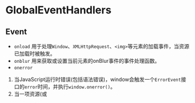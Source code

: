 # GlobalEventHandlers

## Event
- `onload`
用于处理`Window`、`XMLHttpRequest`、`<img>`等元素的加载事件，当资源已加载时被触发。
- `onblur`
用来获取或设置当前元素的onBlur事件的事件处理函数。
- `onerror`
1. 当JavaScript运行时错误(包括语法错误)，window会触发一个`ErrorEvent`接口的`error`时间，并执行`window.onerror()`。
2. 当一项资源(<img>或<script>)加载失败，加载资源的元素会触发一个`Event`接口，并执行该元素上的`onerror()`处理函数。这些error事件不会向上冒泡到window。(*加载一个全局的error事件处理函数可用于自动收集错误报告*)。
- `onfocus`
- `oncancel`
- `oncanplay`
- `oncanplaythrough`